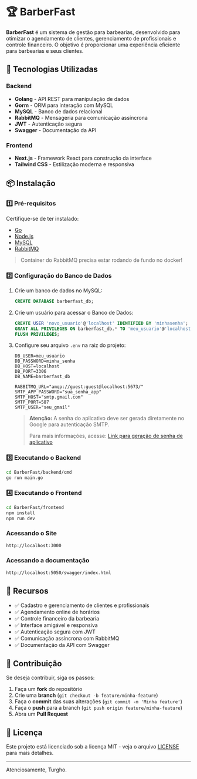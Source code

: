 # 🏆 BarberFast

**BarberFast** é um sistema de gestão para barbearias, desenvolvido para otimizar o agendamento de clientes, gerenciamento de profissionais e controle financeiro. O objetivo é proporcionar uma experiência eficiente para barbearias e seus clientes.

## 🚀 Tecnologias Utilizadas

### Backend
- **Golang** - API REST para manipulação de dados
- **Gorm** - ORM para interação com MySQL
- **MySQL** - Banco de dados relacional
- **RabbitMQ** - Mensageria para comunicação assíncrona
- **JWT** - Autenticação segura
- **Swagger** - Documentação da API

### Frontend
- **Next.js** - Framework React para construção da interface
- **Tailwind CSS** - Estilização moderna e responsiva

## 📦 Instalação

### 1️⃣ Pré-requisitos
Certifique-se de ter instalado:
- [Go](https://go.dev/dl/)
- [Node.js](https://nodejs.org/)
- [MySQL](https://www.mysql.com/)
- [RabbitMQ](https://www.rabbitmq.com/)
  
> Container do RabbitMQ precisa estar rodando de fundo no docker!

### 2️⃣ Configuração do Banco de Dados
1. Crie um banco de dados no MySQL:
   ```sql
   CREATE DATABASE barberfast_db;
   ```
   
2. Crie um usuário para acessar o Banco de Dados:
   ```sql
   CREATE USER 'novo_usuario'@'localhost' IDENTIFIED BY 'minhasenha';
   GRANT ALL PRIVILEGES ON barberfast_db.* TO 'meu_usuario'@'localhost' WITH GRANT OPTION;
   FLUSH PRIVILEGES;
   ```
  
4. Configure seu arquivo `.env` na raiz do projeto:
   ```env
   DB_USER=meu_usuario
   DB_PASSWORD=minha_senha
   DB_HOST=localhost
   DB_PORT=3306
   DB_NAME=barberfast_db

   RABBITMQ_URL="amqp://guest:guest@localhost:5673/"
   SMTP_APP_PASSWORD="sua_senha_app"
   SMTP_HOST="smtp.gmail.com"
   SMTP_PORT=587
   SMTP_USER="seu_gmail"
   ```

   > **Atenção:** A senha do aplicativo deve ser gerada diretamente no Google para autenticação SMTP.
   > 
   > Para mais informações, acesse: [Link para geração de senha de aplicativo](https://support.google.com/accounts/answer/185833?hl=pt-BR)

### 3️⃣ Executando o Backend
```sh
cd BarberFast/backend/cmd
go run main.go
```

### 4️⃣ Executando o Frontend
```sh
cd BarberFast/frontend
npm install
npm run dev
```

### Acessando o Site
```sh
http://localhost:3000
```

### Acessando a documentação
```sh
http://localhost:5050/swagger/index.html
```

## 📌 Recursos
- ✅ Cadastro e gerenciamento de clientes e profissionais 
- ✅ Agendamento online de horários 
- ✅ Controle financeiro da barbearia 
- ✅ Interface amigável e responsiva 
- ✅ Autenticação segura com JWT 
- ✅ Comunicação assíncrona com RabbitMQ 
- ✅ Documentação da API com Swagger

## 📄 Contribuição
Se deseja contribuir, siga os passos:
1. Faça um **fork** do repositório
2. Crie uma **branch** (`git checkout -b feature/minha-feature`)
3. Faça o **commit** das suas alterações (`git commit -m 'Minha feature'`)
4. Faça o **push** para a branch (`git push origin feature/minha-feature`)
5. Abra um **Pull Request**

## 📜 Licença
Este projeto está licenciado sob a licença MIT - veja o arquivo [LICENSE](LICENSE.txt) para mais detalhes.

---

Atenciosamente, Turgho.

